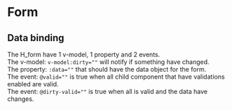 # Form

## Data binding

The H_form have 1 v-model, 1 property and 2 events.<br>
The v-model: `v-model:dirty=""` will notify if something have changed.<br>
The property: `:data=""` that should have the data object for the form.<br>
The event: `@valid=""` is true when all child component that have validations enabled are valid.<br>
The event: `@dirty-valid=""` is true when all is valid and the data have changes.<br>

<hhl-live-editor title="" htmlCode=' 
    <template>
    <H_form :data="data" v-model:dirty="isDirty" @valid="isValid = $event"  @dirty-valid="isDirtyAndValid = $event">
      <H_inputText label="Navn" v-model="data.navn" :validator="[validator.required]"></H_inputText>
      <H_inputText label="City" v-model="data.city" :validator="[validator.required]" ></H_inputText>
      <H_checkbox label="Valid" v-model="isValid"></H_checkbox>
      <H_checkbox label="Dirty" v-model="isDirty" ></H_checkbox>
      <H_checkbox label="DirtyAndValid" v-model="isDirtyAndValid" ></H_checkbox>
      <H_slider v-model="data.duration" min="0" max="100" ></H_slider>
      <H_btn class="alignSelf-end" type="submit">SAVE</H_btn>
    </H_form>
    </template>
    <script>
        // import { validator } from "lib/utils/validator";
        const {validator} = fakeImport;
        const isValid = ref(true);
        const isDirty = ref(false);
        const isDirtyAndValid = ref(false);
        const data = reactive({
        navn: "",
        city: "",
        duration: 10
        });
        return {isValid, isDirty, isDirtyAndValid, data, validator}
    </script>
'>
</hhl-live-editor>

<br>

<br>

<br>


